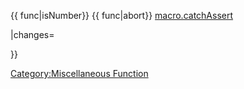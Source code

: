{{ func|isNumber}} {{ func|abort}}
[macro.catchAssert](macro.catchAssert "wikilink")

|changes=

}}

[Category:Miscellaneous
Function](Category:Miscellaneous_Function "wikilink")